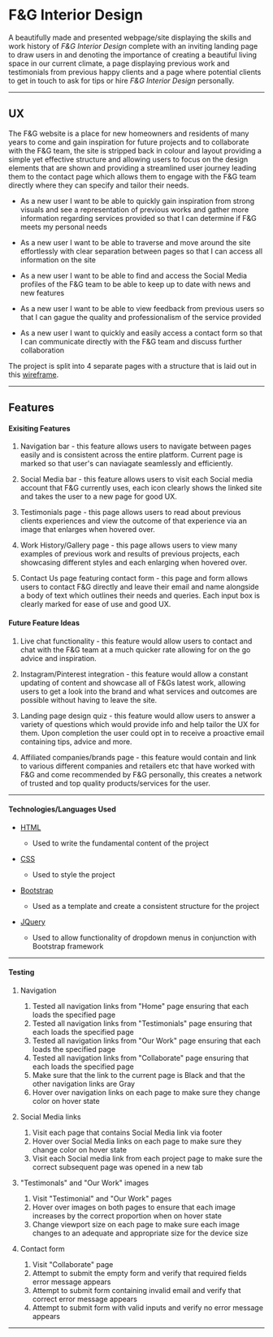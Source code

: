 # F&G Interior Design

A beautifully made and presented webpage/site displaying the skills and work history of *F&G Interior Design* complete with an inviting landing page to draw users in and denoting the importance of creating a beautiful living space in our current climate, a page displaying previous work and testimonials from previous happy clients and a page where potential clients to get in touch to ask for tips or hire *F&G Interior Design* personally.

---

## UX

The F&G website is a place for new homeowners and residents of many years to come and gain inspiration for future projects and to collaborate with the F&G team, the site is stripped back in colour and layout providing a simple yet effective structure and allowing users to focus on the design elements that are shown and providing a streamlined user journey leading them to the contact page which allows them to engage with the F&G team directly where they can specify and tailor their needs.

* As a new user I want to be able to quickly gain inspiration from strong visuals and see a representation of previous works and gather more information regarding services provided so that I can determine if F&G meets my personal needs

* As a new user I want to be able to traverse and move around the site effortlessly with clear separation between pages so that I can access all information on the site

* As a new user I want to be able to find and access the Social Media profiles of the F&G team to be able to keep up to date with news and new features

* As a new user I want to be able to view feedback from previous users so that I can gague the quality and professionalism of the service provided

* As a new user I want to quickly and easily access a contact form so that I can communicate directly with the F&G team and discuss further collaboration

The project is split into 4 separate pages with a structure that is laid out in this [wireframe](https://pdfhost.io/edit?doc=37fec47d-c6f7-4f79-a561-1c5a574dc6c1).

---

## Features

#### Exisiting Features

1. Navigation bar - this feature allows users to navigate between pages easily and is consistent across the entire platform. Current page is marked so that user's can naviagate seamlessly and efficiently.

2. Social Media bar - this feature allows users to visit each Social media account that F&G currently uses, each icon clearly shows the linked site and takes the user to a new page for good UX.

3. Testimonials page - this page allows users to read about previous clients experiences and view the outcome of that experience via an image that enlarges when hovered over.

4. Work History/Gallery page - this page allows users to view many examples of previous work and results of previous projects, each showcasing different styles and each enlarging when hovered over.

5. Contact Us page featuring contact form - this page and form allows users to contact F&G directly and leave their email and name alongside a body of text which outlines their needs and queries. Each input box is clearly marked for ease of use and good UX.

#### Future Feature Ideas

1. Live chat functionality - this feature would allow users to contact and chat with the F&G team at a much quicker rate allowing for on the go advice and inspiration.

2. Instagram/Pinterest integration - this feature would allow a constant updating of content and showcase all of F&Gs latest work, allowing users to get a look into the brand and what services and outcomes are possible without having to leave the site.

3. Landing page design quiz - this feature would allow users to answer a variety of questions which would provide info and help tailor the UX for them. Upon completion the user could opt in to receive a proactive email containing tips, advice and more.

4. Affiliated companies/brands page - this feature would contain and link to various different companies and retailers etc that have worked with F&G and come recommended by F&G personally, this creates a network of trusted and top quality products/services for the user.

---

#### Technologies/Languages Used

* [HTML](https://html.spec.whatwg.org/#is-this-html5?) 
    * Used to write the fundamental content of the project

* [CSS](https://www.w3.org/TR/CSS2/)
    * Used to style the project

* [Bootstrap](https://getbootstrap.com/)
    * Used as a template and create a consistent structure for the project

* [JQuery](https://jquery.com/)
    * Used to allow functionality of dropdown menus in conjunction with Bootstrap framework

---

#### Testing

1. Navigation
    1. Tested all navigation links from "Home" page ensuring that each loads the specified page
    2. Tested all navigation links from "Testimonials" page ensuring that each loads the specified page
    3. Tested all navigation links from "Our Work" page ensuring that each loads the specified page
    4. Tested all navigation links from "Collaborate" page ensuring that each loads the specified page
    5. Make sure that the link to the current page  is Black and that the other navigation links are Gray
    6. Hover over navigation links on each page to make sure they change color on hover state


2. Social Media links
    1. Visit each page that contains Social Media link via footer
    2. Hover over Social Media links on each page to make sure they change color on hover state
    3. Visit each Social media link from each project page to make sure the correct subsequent page was opened in a new tab

3. "Testimonals" and "Our Work" images
    1. Visit "Testimonial" and "Our Work" pages
    2. Hover over images on both pages to ensure that each image increases by the correct proportion when on hover state
    3. Change viewport size on each page to make sure each image changes to an adequate and appropriate size for the device size

4. Contact form
    1. Visit "Collaborate" page
    2. Attempt to submit the empty form and verify that required fields error message appears
    3. Attempt to submit form containing invalid email and verify that correct error message appears
    4. Attempt to submit form with valid inputs and verify no error message appears

---